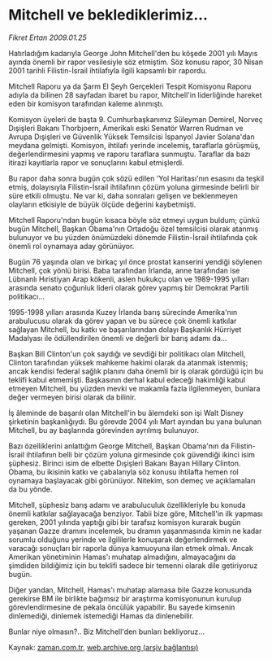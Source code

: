 # Mitchell ve beklediklerimiz...

*Fikret Ertan 2009.01.25*

<tr><td class="metin" colspan="2" style="padding-top: 20px; padding-left: 5px; padding-right: 10px;">Hatırladığım kadarıyla George John Mitchell'den bu köşede 2001 yılı Mayıs ayında önemli bir rapor vesilesiyle söz etmiştim. Söz konusu rapor, 30 Nisan 2001 tarihli Filistin-İsrail ihtilafıyla ilgili kapsamlı bir rapordu.</td></tr><tr><td class="metin" colspan="2" style="padding-top: 20px; padding-left: 5px; padding-right: 10px;"><p> Mitchell Raporu ya da Şarm El Şeyh Gerçekleri Tespit Komisyonu Raporu adıyla da bilinen 28 sayfadan ibaret bu rapor, Mitchell'in liderliğinde hareket eden bir komisyon tarafından kaleme alınmıştı.
<p> Komisyon üyeleri de başta 9. Cumhurbaşkanımız Süleyman Demirel, Norveç Dışişleri Bakanı Thorbjoern, Amerikalı eski Senatör Warren Rudman ve Avrupa Dışişleri ve Güvenlik Yüksek Temsilcisi İspanyol Javier Solana'dan meydana gelmişti. Komisyon, ihtilafı yerinde incelemiş, taraflarla görüşmüş, değerlendirmesini yapmış ve raporu taraflara sunmuştu. Taraflar da bazı itirazi kayıtlarla rapor ve sonuçlarını kabul etmişlerdi.
<p> Bu rapor daha sonra bugün çok sözü edilen 'Yol Haritası'nın esasını da teşkil etmiş, dolayısıyla Filistin-İsrail ihtilafının çözüm yoluna girmesinde belirli bir süre etkili olmuştu. Ne var ki, daha sonraları gelişen ve beklenmeyen olayların etkisiyle de büyük ölçüde değerini kaybetmişti.
<p> Mitchell Raporu'ndan bugün kısaca böyle söz etmeyi uygun buldum; çünkü bugün Mitchell, Başkan Obama'nın Ortadoğu özel temsilcisi olarak atanmış bulunuyor ve bu yüzden önümüzdeki dönemde Filistin-İsrail ihtilafında çok önemli rol oynamaya aday görünüyor.
<p> Bugün 76 yaşında olan ve birkaç yıl önce prostat kanserini yendiği söylenen Mitchell, çok yönlü birisi. Baba tarafından İrlanda, anne tarafından ise Lübnanlı Hıristiyan Arap kökenli, aslen hukukçu olan ve 1989-1995 yılları arasında senato çoğunluk lideri olarak görev yapmış bir Demokrat Partili politikacı...
<p> 1995-1998 yılları arasında Kuzey İrlanda barış sürecinde Amerika'nın arabulucusu olarak da görev yapan ve bu sürece çok önemli katkılar sağlayan Mitchell, bu katkı ve başarılarından dolayı Başkanlık Hürriyet Madalyası ile ödüllendirilen önemli ve değerli bir barış adamı da...
<p> Başkan Bill Clinton'un çok saydığı ve sevdiği bir politikacı olan Mitchell, Clinton tarafından yüksek mahkeme hakimi olarak da atanmak istenmiş; ancak kendisi federal sağlık planını daha önemli bir iş olarak gördüğü için bu teklifi kabul etmemişti. Başkasının derhal kabul edeceği hakimliği kabul etmeyen Mitchell, bu yüzden mevki ve makamla fazla ilgilenmeyen, bunlara değer vermeyen birisi olarak da bilinir.
<p> İş âleminde de başarılı olan Mitchell'in bu âlemdeki son işi Walt Disney şirketinin başkanlığıydı. Bu görevde 2004 yılı Mart ayından bu yana bulunan Mitchell, bu ay başlarında görevinden ayrılmış bulunuyor.
<p> Bazı özelliklerini anlattığım George Mitchell, Başkan Obama'nın da Filistin-İsrail ihtilafının belli bir çözüm yoluna girmesinde çok güvendiği ikinci isim şüphesiz. Birinci isim de elbette Dışişleri Bakanı Bayan Hillary Clinton. Obama, bu ikisinin katkı ve çabalarıyla söz konusu ihtilafta hemen rol oynamaya başlayacak gibi görünüyor. Nitekim, son demeç ve açıklamaları da bu yönde.
<p> Mitchell, şüphesiz barış adamı ve arabuluculuk özellikleriyle bu konuda önemli katkılar sağlayacağa benziyor. Tabii bize göre, Mitchell'in ilk yapması gereken, 2001 yılında yaptığı gibi bir tarafsız komisyon kurarak bugün yaşanan Gazze dramını incelemek, bu dramın yaşanmasında kimin ne kadar sorumlu olduğunu yerinde ve ilgililerle konuşarak değerlendirmek ve varacağı sonuçları bir raporla dünya kamuoyuna ilan etmek olmalı. Ancak Amerikan yönetiminin Hamas'ı muhatap almadığını, almayacağını da şimdiden bildiğimiz için bu teklifi sadece bir temenni olarak dile getiriyoruz bugün.
<p> Diğer yandan, Mitchell, Hamas'ı muhatap alamasa bile Gazze konusunda gerekirse BM ile birlikte bağımsız bir araştırma komisyonunun kurulup görevlendirmesine de pekala öncülük yapabilir. Bu sayede kimsenin dinlemediği, dinlemek istemediği Hamas da dinlenebilir.
<p> Bunlar niye olmasın?.. Biz Mitchell'den bunları bekliyoruz...<br/></p></p></p></p></p></p></p></p></p></p></p></p></td></tr>

Kaynak: [zaman.com.tr](http://zaman.com.tr/yazar.do?yazino=807897), [web.archive.org (arşiv bağlantısı)](http://web.archive.org/web/20090202201526/http://zaman.com.tr:80/yazar.do?yazino=807897)
